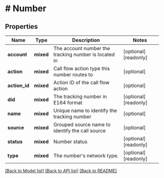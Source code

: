 # # Number

## Properties

Name | Type | Description | Notes
------------ | ------------- | ------------- | -------------
**account** | **mixed** | The account number the tracking number is located in | [optional] [readonly]
**action** | **mixed** | Call flow action type this number routes to | [optional]
**action_id** | **mixed** | Action ID of the call flow action | [optional]
**did** | **mixed** | The tracking number in E164 format | [optional] [readonly]
**name** | **mixed** | Unique name to identify the tracking number | [optional]
**source** | **mixed** | Grouped source name to identify the call source | [optional]
**status** | **mixed** | Number status | [optional] [readonly]
**type** | **mixed** | The number&#39;s network type. | [optional] [readonly]

[[Back to Model list]](../../README.md#models) [[Back to API list]](../../README.md#endpoints) [[Back to README]](../../README.md)
